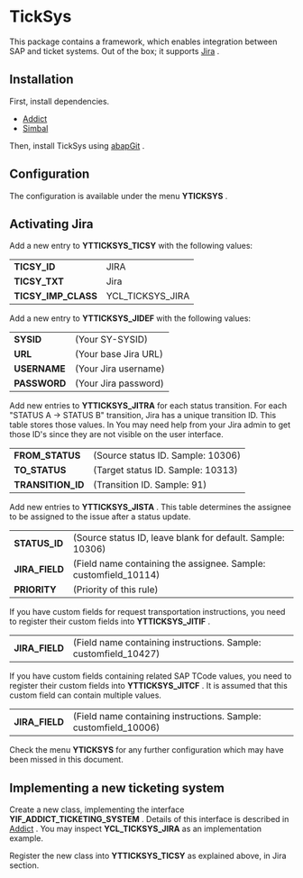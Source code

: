 # TickSys

This package contains a framework, which enables integration between SAP and ticket systems. Out of the box; it supports [Jira](http://atlassian.com) . 

## Installation

First, install dependencies.

- [Addict](https://github.com/keremkoseoglu/addict)
- [Simbal](https://github.com/keremkoseoglu/simbal)

Then, install TickSys using [abapGit](https://github.com/abapGit/abapGit) .

## Configuration

The configuration is available under the menu **YTICKSYS** .

## Activating Jira

Add a new entry to **YTTICKSYS_TICSY** with the following values:

<table>
  <tr>
    <td><b>TICSY_ID</b></td>
    <td>JIRA</td>
  </tr>
  <tr>
    <td><b>TICSY_TXT</b></td>
    <td>Jira</td>
  </tr>
  <tr>
    <td><b>TICSY_IMP_CLASS</b></td>
    <td>YCL_TICKSYS_JIRA</td>
  </tr>
</table>

Add a new entry to **YTTICKSYS_JIDEF** with the following values:

<table>
  <tr>
    <td><b>SYSID</b></td>
    <td>(Your SY-SYSID)</td>
  </tr>
  <tr>
    <td><b>URL</b></td>
    <td>(Your base Jira URL)</td>
  </tr>
  <tr>
    <td><b>USERNAME</b></td>
    <td>(Your Jira username)</td>
  </tr>
  <tr>
    <td><b>PASSWORD</b></td>
    <td>(Your Jira password)</td>
  </tr>
</table>

Add new entries to **YTTICKSYS_JITRA** for each status transition. For each "STATUS A -> STATUS B" transition, Jira has a unique transition ID. This table stores those values. In You may need help from your Jira admin to get those ID's since they are not visible on the user interface.

<table>
  <tr>
    <td><b>FROM_STATUS</b></td>
    <td>(Source status ID. Sample: 10306)</td>
  </tr>
  <tr>
    <td><b>TO_STATUS</b></td>
    <td>(Target status ID. Sample: 10313)</td>
  </tr>
  <tr>
    <td><b>TRANSITION_ID</b></td>
    <td>(Transition ID. Sample: 91)</td>
  </tr>
</table>

Add new entries to **YTTICKSYS_JISTA** . This table determines the assignee to be assigned to the issue after a status update.

<table>
  <tr>
    <td><b>STATUS_ID</b></td>
    <td>(Source status ID, leave blank for default. Sample: 10306)</td>
  </tr>
  <tr>
    <td><b>JIRA_FIELD</b></td>
    <td>(Field name containing the assignee. Sample: customfield_10114)</td>
  </tr>
  <tr>
    <td><b>PRIORITY</b></td>
    <td>(Priority of this rule)</td>
  </tr>
</table>

If you have custom fields for request transportation instructions, you need to register their custom fields into **YTTICKSYS_JITIF** .

<table>
  <tr>
    <td><b>JIRA_FIELD</b></td>
    <td>(Field name containing instructions. Sample: customfield_10427)</td>
  </tr>
</table>

If you have custom fields containing related SAP TCode values, you need to register their custom fields into **YTTICKSYS_JITCF** . It is assumed that this custom field can contain multiple values.

<table>
  <tr>
    <td><b>JIRA_FIELD</b></td>
    <td>(Field name containing instructions. Sample: customfield_10006)</td>
  </tr>
</table>

Check the menu **YTICKSYS** for any further configuration which may have been missed in this document.

## Implementing a new ticketing system

Create a new class, implementing the interface **YIF_ADDICT_TICKETING_SYSTEM** . Details of this interface is described in [Addict](https://github.com/keremkoseoglu/addict) . You may inspect **YCL_TICKSYS_JIRA** as an implementation example.

Register the new class into **YTTICKSYS_TICSY** as explained above, in Jira section.
